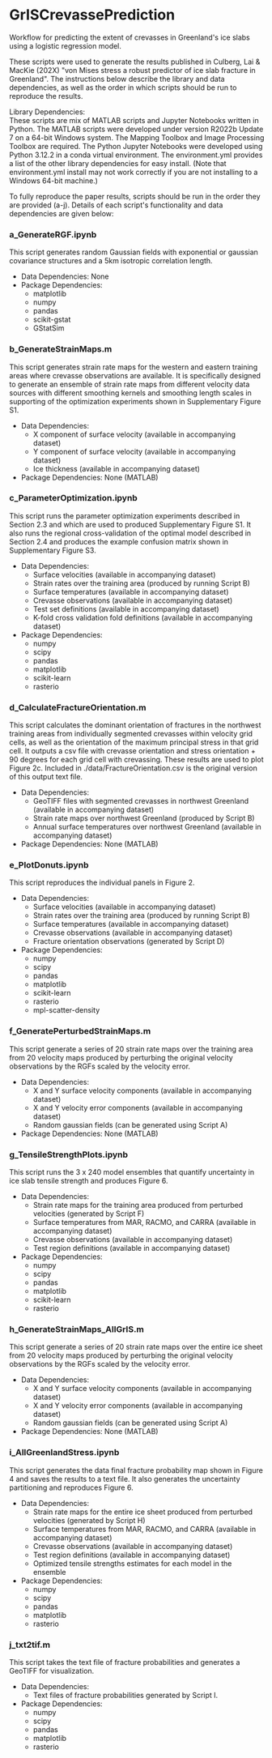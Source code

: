 # GrISCrevassePrediction
Workflow for predicting the extent of crevasses in Greenland's ice slabs using a logistic regression model. 

These scripts were used to generate the results published in Culberg, Lai & MacKie (202X) "von Mises stress a robust predictor of ice slab fracture in Greenland". The instructions below describe the library and data dependencies, as well as the order in which scripts should be run to reproduce the results.    

Library Dependencies:  
These scripts are mix of MATLAB scripts and Jupyter Notebooks written in Python. The MATLAB scripts were developed under version R2022b Update 7 on a 64-bit Windows system. The Mapping Toolbox and Image Processing Toolbox are required. The Python Jupyter Notebooks were developed using Python 3.12.2 in a conda virtual environment. The environment.yml provides a list of the other library dependencies for easy install. (Note that environment.yml install may not work correctly if you are not installing to a Windows 64-bit machine.) 

To fully reproduce the paper results, scripts should be run in the order they are provided (a-j). Details of each script's functionality and data dependencies are given below:   

### a_GenerateRGF.ipynb   
This script generates random Gaussian fields with exponential or gaussian covariance structures and a 5km isotropic correlation length.  
- Data Dependencies: None    
- Package Dependencies:     
	- matplotlib    
	- numpy   
	- pandas   
	- scikit-gstat   
	- GStatSim     

### b_GenerateStrainMaps.m     
This script generates strain rate maps for the western and eastern training areas where crevasse observations are available. It is specifically designed to generate an ensemble of strain rate maps from different velocity data sources with different smoothing kernels and smoothing length scales in supporting of the optimization experiments shown in Supplementary Figure S1.    
- Data Dependencies:   
	- X component of surface velocity (available in accompanying dataset)   
	- Y component of surface velocity (available in accompanying dataset)     
	- Ice thickness (available in accompanying dataset)   
- Package Dependencies: None (MATLAB)            

### c_ParameterOptimization.ipynb        
This script runs the parameter optimization experiments described in Section 2.3 and which are used to produced Supplementary Figure S1. It also runs the regional cross-validation of the optimal model described in Section 2.4 and produces the example confusion matrix shown in Supplementary Figure S3.     
- Data Dependencies:   
	- Surface velocities (available in accompanying dataset)    
	- Strain rates over the training area (produced by running Script B)    
	- Surface temperatures (available in accompanying dataset)    
	- Crevasse observations (available in accompanying dataset)   
	- Test set definitions (available in accompanying dataset)   
	- K-fold cross validation fold definitions (available in accompanying dataset)   
- Package Dependencies:    
	- numpy    
	- scipy   
	- pandas   
	- matplotlib   
	- scikit-learn    
	- rasterio    

### d_CalculateFractureOrientation.m     
This script calculates the dominant orientation of fractures in the northwest training areas from individually segmented crevasses within velocity grid cells, as well as the orientation of the maximum principal stress in that grid cell. It outputs a csv file with crevasse orientation and stress orientation + 90 degrees for each grid cell with crevassing. These results are used to plot Figure 2c. Included in ./data/FractureOrientation.csv is the original version of this output text file.     
- Data Dependencies:     
	- GeoTIFF files with segmented crevasses in northwest Greenland (available in accompanying dataset)   
	- Strain rate maps over northwest Greenland (produced by Script B)   
	- Annual surface temperatures over northwest Greenland (available in accompanying dataset)     
- Package Dependencies: None (MATLAB)        

### e_PlotDonuts.ipynb      
This script reproduces the individual panels in Figure 2.  
- Data Dependencies:     
	- Surface velocities (available in accompanying dataset)    
	- Strain rates over the training area (produced by running Script B)    
	- Surface temperatures (available in accompanying dataset)    
	- Crevasse observations (available in accompanying dataset)   
	- Fracture orientation observations (generated by Script D)
- Package Dependencies:    
	- numpy    
	- scipy   
	- pandas   
	- matplotlib   
	- scikit-learn    
	- rasterio   
	- mpl-scatter-density     

### f_GeneratePerturbedStrainMaps.m     
This script generate a series of 20 strain rate maps over the training area from 20 velocity maps produced by perturbing the original velocity observations by the RGFs scaled by the velocity error.   
- Data Dependencies:   
	- X and Y surface velocity components (available in accompanying dataset)    
	- X and Y velocity error components (available in accompanying dataset)    
	- Random gaussian fields (can be generated using Script A)  
- Package Dependencies: None (MATLAB)       

### g_TensileStrengthPlots.ipynb       
This script runs the 3 x 240 model ensembles that quantify uncertainty in ice slab tensile strength and produces Figure 6. 
- Data Dependencies:      
	- Strain rate maps for the training area produced from perturbed velocities (generated by Script F)        
	- Surface temperatures from MAR, RACMO, and CARRA (available in accompanying dataset)   
	- Crevasse observations (available in accompanying dataset)   
	- Test region definitions (available in accompanying dataset)   
- Package Dependencies:    
	- numpy    
	- scipy   
	- pandas   
	- matplotlib   
	- scikit-learn    
	- rasterio    

### h_GenerateStrainMaps_AllGrIS.m        
This script generate a series of 20 strain rate maps over the entire ice sheet from 20 velocity maps produced by perturbing the original velocity observations by the RGFs scaled by the velocity error.   
- Data Dependencies:   
	- X and Y surface velocity components (available in accompanying dataset)    
	- X and Y velocity error components (available in accompanying dataset)    
	- Random gaussian fields (can be generated using Script A)  
- Package Dependencies: None (MATLAB)     

### i_AllGreenlandStress.ipynb       
This script generates the data final fracture probability map shown in Figure 4 and saves the results to a text file. It also generates the uncertainty partitioning and reproduces Figure 6.
- Data Dependencies:      
	- Strain rate maps for the entire ice sheet produced from perturbed velocities (generated by Script H)        
	- Surface temperatures from MAR, RACMO, and CARRA (available in accompanying dataset)   
	- Crevasse observations (available in accompanying dataset)   
	- Test region definitions (available in accompanying dataset)
	- Optimized tensile strengths estimates for each model in the ensemble
- Package Dependencies:    
	- numpy    
	- scipy   
	- pandas   
	- matplotlib     
	- rasterio      
	
### j_txt2tif.m   
This script takes the text file of fracture probabilities and generates a GeoTIFF for visualization.       
- Data Dependencies:   
	- Text files of fracture probabilities generated by Script I.    
- Package Dependencies:        
	- numpy 
	- scipy 
	- pandas  
	- matplotlib 
	- rasterio      